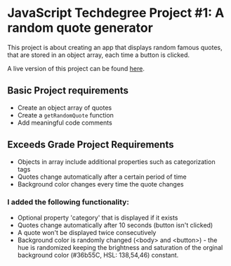 # JavaScript Techdegree Project #1: A random quote generator

This project is about creating an app that displays random famous quotes, that are stored in an object array, each time a button is clicked.

A live version of this project can be found [here](https://rliess.github.io/js-techdegree-project1/).

## Basic Project requirements

* Create an object array of quotes
* Create a `getRandomQuote` function
* Add meaningful code comments

## Exceeds Grade Project Requirements

* Objects in array include additional properties such as categorization tags
* Quotes change automatically after a certain period of time
* Background color changes every time the quote changes


### I added the following functionality:

* Optional property 'category' that is displayed if it exists
* Quotes change automatically after 10 seconds (button isn't clicked)
* A quote won't be displayed twice consecutively
* Background color is randomly changed (\<body\> and \<button>\) - the hue is randomized keeping the brightness and saturation of the orginal background color (#36b55C, HSL: 138,54,46) constant.